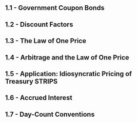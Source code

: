 ## 1.1 - Government Coupon Bonds
## 1.2 - Discount Factors
## 1.3 - The Law of One Price
## 1.4 - Arbitrage and the Law of One Price
## 1.5 - Application: Idiosyncratic Pricing of Treasury STRIPS
## 1.6 - Accrued Interest
## 1.7 - Day-Count Conventions